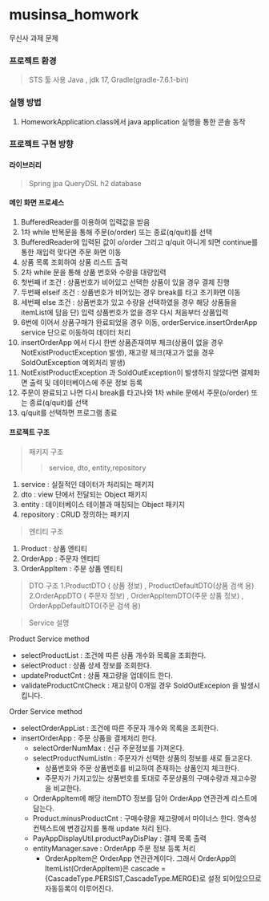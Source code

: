 # musinsa_homwork
무신사 과제 문제

### 프로젝트 환경
> STS 툴 사용
> Java , jdk 17, Gradle(gradle-7.6.1-bin)

### 실행 방법
1. HomeworkApplication.class에서 java application 실행을 통한 콘솔 동작

### 프로젝트 구현 방향

#### 라이브러리
> Spring jpa
> QueryDSL
> h2 database

#### 메인 화면 프로세스

1. BufferedReader를 이용하여 입력값을 받음
2. 1차 while 반복문을 통해 주문(o/order) 또는 종료(q/quit)를 선택
3. BufferedReader에 입력된 값이 o/order 그리고 q/quit 아니게 되면 continue를 통한 재입력 맞다면 주문 화면 이동
4. 상품 목록 조회하여 상품 리스트 출력
5. 2차 while 문을 통해 상품 번호와 수량을 대량입력
6. 첫번째 if 조건 : 상품번호가 비어있고 선택한 상품이 있을 경우 결제 진행
7. 두번째 elseif 조건 : 상품번호가 비어있는 경우 break를 타고 초기화면 이동
8. 세번째 else 조건 : 상품번호가 있고 수량을 선택하였을 경우 해당 상품들을 itemList에 담음 단) 입력 상품번호가 없을 경우 다시 처음부터 상품입력
9. 6번에 이어서 상품구매가 완료되었을 경우 이동, orderService.insertOrderApp service 단으로 이동하여 데이터 처리
10. insertOrderApp 에서 다시 한번 상품존재여부 체크(상품이 없을 경우 NotExistProductException 발생), 재고량 체크(재고가 없을 경우 SoldOutException 예외처리 발생)
11. NotExistProductException 과 SoldOutException이 발생하지 않았다면 결제화면 출력 및 데이터베이스에 주문 정보 등록
12. 주문이 완료되고 나면 다시 break를 타고나와 1차 while 문에서 주문(o/order) 또는 종료(q/quit)를 선택
13. q/quit를 선택하면 프로그램 종료

#### 프로젝트 구조

> 패키지 구조
>> service, dto, entity,repository
1. service : 실질적인 데이터가 처리되는 패키지
2. dto : view 단에서 전달되는 Object 패키지
3. entity : 데이터베이스 테이블과 매칭되는 Object 패키지
4. repository : CRUD 정의하는 패키지

> 엔티티 구조
1. Product : 상품 엔티티
2. OrderApp : 주문자 엔티티
3. OrderAppItem : 주문 상품 엔티티

> DTO 구조
1.ProductDTO ( 상품 정보) , ProductDefaultDTO(상품 검색 용)
2.OrderAppDTO ( 주문자 정보) , OrderAppItemDTO(주문 상품 정보) , OrderAppDefaultDTO(주문 검색 용)
 
> Service 설명

Product Service method
+ selectProductList : 조건에 따른 상품 개수와 목록을 조회한다.
+ selectProduct : 상품 상세 정보를 조회한다.
+ updateProductCnt : 상품 재고량을 업데이트 한다.
+ validateProductCntCheck : 재고량이 0개일 경우 SoldOutExcepion 을 발생시킵니다.

Order Service method
+ selectOrderAppList : 조건에 따른 주문자 개수와 목록을 조회한다.
+ insertOrderApp : 주문 상품을 결제처리 한다.
  - selectOrderNumMax : 신규 주문정보를 가져온다.
  - selectProductNumListIn : 주문자가 선택한 상품의 정보를 새로 들고온다.
    * 상품번호와 주문 상품번호를 비교하여 존재하는 상품인지 체크한다.
    * 주문자가 가지고있는 상품번호를 토대로 주문상품의 구매수량과 재고수량을 비교한다.
  - OrderAppItem에 해당 itemDTO 정보를 담아 OrderApp 연관관계 리스트에 담는다.
  - Product.minusProductCnt : 구매수량을 재고량에서 마이너스 한다. 영속성 컨텍스트에 변경감지를 통해 update 처리 된다.
  - PayAppDisplayUtil.productPayDisPlay : 결제 목록 출력
  - entityManager.save : OrderApp 주문 정보 등록 처리
    * OrderAppItem은 OrderApp 연관관계이다. 그래서 OrderApp의 ItemList(OrderAppItem)은 cascade = {CascadeType.PERSIST,CascadeType.MERGE}로 설정 되어있으므로 자동등록이 이루어진다.